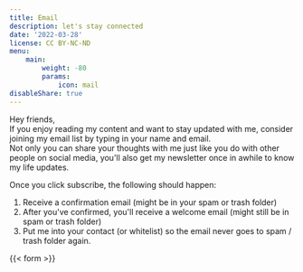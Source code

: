 ```yaml
---
title: Email
description: let's stay connected
date: '2022-03-28'
license: CC BY-NC-ND
menu:
    main: 
        weight: -80
        params:
            icon: mail
disableShare: true
---
```


Hey friends,<br>
If you enjoy reading my content and want to stay updated with me, consider joining my email list by typing in your name and email. <br> Not only you can share your thoughts with me just like you do with other people on social media, you'll also get my newsletter once in awhile to know my life updates.

Once you click subscribe, the following should happen:
1. Receive a confirmation email (might be in your spam or trash folder) 
2. After you've confirmed, you'll receive a welcome email (might still be in spam or trash folder)
3. Put me into your contact (or whitelist) so the email never goes to spam / trash folder again.

{{< form >}}